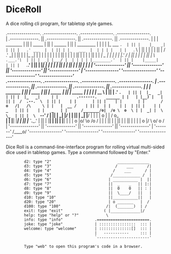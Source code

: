 # DiceRoll
A dice rolling cli program, for tabletop style games.


   .----------------.  .----------------.  .----------------.  .----------------.  
  | .--------------. || .--------------. || .--------------. || .--------------. |
  | |  ________    | || |     _____    | || |     ______   | || |  _________   | |
  | | |_   ___ `.  | || |    |_   _|   | || |   .' ___  |  | || | |_   ___  |  | |
  | |   | |   `. \ | || |      | |     | || |  / .'   \_|  | || |   | |_  \_|  | |
  | |   | |    | | | || |      | |     | || |  | |         | || |   |  _|  _   | |
  | |  _| |___.' / | || |     _| |_    | || |  \ `.___.'\  | || |  _| |___/ |  | |
  | | |________.'  | || |    |_____|   | || |   `._____.'  | || | |_________|  | |
  | |              | || |              | || |              | || |              | | 
  | '--------------' || '--------------' || '--------------' || '--------------' | 
   '----------------'  '----------------'  '----------------'  '----------------'   
   .----------------.  .----------------.  .----------------.  .----------------. 
  | .--------------. || .--------------. || .--------------. || .--------------. |
  | |  _______     | || |     ____     | || |   _____      | || |   _____      | |
  | | |_   __ \    | || |   .'    `.   | || |  |_   _|     | || |  |_   _|     | |        .-------.    ______
  | |   | |__) |   | || |  /  .--.  \  | || |    | |       | || |    | |       | |       /   o   /|   /\     \
  | |   |  __ /    | || |  | |    | |  | || |    | |   _   | || |    | |   _   | |      /_______/o|  /o \  o  \
  | |  _| |  \ \_  | || |  \  `--'  /  | || |   _| |__/ |  | || |   _| |__/ |  | |      | o     | | /   o\_____\
  | | |____| |___| | || |   `.____.'   | || |  |________|  | || |  |________|  | |      |   o   |o/ \o   /o    /
  | |              | || |              | || |              | || |              | |      |     o |/   \ o/  o  /
  | '--------------' || '--------------' || '--------------' || '--------------' |      '-------'     \/____o/
   '----------------'  '----------------'  '----------------'  '----------------'  


Dice Roll is a command-line-interface program for rolling virtual multi-sided dice used in tabletop games. 
Type a commmand followed by "Enter."
        
            d2: type "2"                             ______________
            d3: type "3"                            /    ___      /|
            d4: type "4"                           /    ___      / |
            d5: type "5"                          /____________ /  |
            d6: type "6"                         | ___________ |  ||
            d7: type "7"                         ||  _    _   || |:|
            d8: type "8"                         ||  0    0   || : |
            d9: type "9"                         ||  \____/   ||   |
            d10: type "10"                       ||___________||   |
            d20: type "20"                       | o _______   |  /
            d100: type "100"                    /|  (_______)  | /
            exit: type "exit"                  ( |_____________|/
            help: type "help" or "?"            \
            info: type "info"              .=======================.
            joke: type "joke"              | ::::::::::::::::  ::: |
            welcome: type "welcome"        | ::::::::::::::[]  ::: |
                                           |   -----------     ::: |
                                           `-----------------------'
                                           
            Type "web" to open this program's code in a browser.
